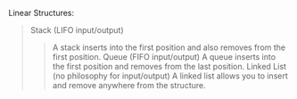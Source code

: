 Linear Structures:
> Stack (LIFO input/output)
>> A stack inserts into the first position and also removes from the first position.
> Queue (FIFO input/output)
>> A queue inserts into the first position and removes from the last position.
> Linked List (no philosophy for input/output)
>> A linked list allows you to insert and remove anywhere from the structure.


